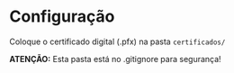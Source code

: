 # Configuração

Coloque o certificado digital (.pfx) na pasta `certificados/`

**ATENÇÃO:** Esta pasta está no .gitignore para segurança!
